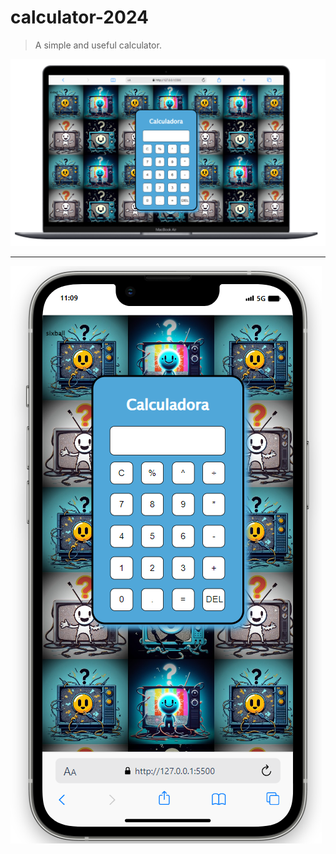 # calculator-2024

> A simple and useful calculator.

![En pc](./Present/laptop.png)

-------------------------------------------

![En movil](./Present/phone.png)
